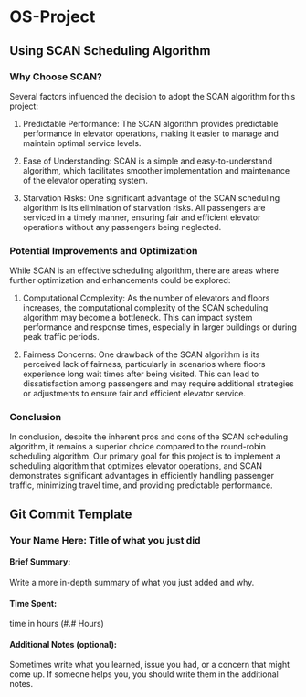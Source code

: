 # OS-Project

## Using SCAN Scheduling Algorithm
### Why Choose SCAN?
Several factors influenced the decision to adopt the SCAN algorithm for this project:

1. Predictable Performance: The SCAN algorithm provides predictable performance in elevator operations, making it easier to manage and maintain optimal service levels.

2. Ease of Understanding: SCAN is a simple and easy-to-understand algorithm, which facilitates smoother implementation and maintenance of the elevator operating system.

3. Starvation Risks: One significant advantage of the SCAN scheduling algorithm is its elimination of starvation risks. All passengers are serviced in a timely manner, ensuring fair and efficient elevator operations without any passengers being neglected.

### Potential Improvements and Optimization
While SCAN is an effective scheduling algorithm, there are areas where further optimization and enhancements could be explored:

1. Computational Complexity: As the number of elevators and floors increases, the computational complexity of the SCAN scheduling algorithm may become a bottleneck. This can impact system performance and response times, especially in larger buildings or during peak traffic periods.
   
3. Fairness Concerns: One drawback of the SCAN algorithm is its perceived lack of fairness, particularly in scenarios where floors experience long wait times after being visited. This can lead to dissatisfaction among passengers and may require additional strategies or adjustments to ensure fair and efficient elevator service.

### Conclusion 
In conclusion, despite the inherent pros and cons of the SCAN scheduling algorithm, it remains a superior choice compared to the round-robin scheduling algorithm. Our primary goal for this project is to implement a scheduling algorithm that optimizes elevator operations, and SCAN demonstrates significant advantages in efficiently handling passenger traffic, minimizing travel time, and providing predictable performance.

## Git Commit Template

### Your Name Here: Title of what you just did

#### Brief Summary:
Write a more in-depth summary of what you just added and why.

#### Time Spent:
time in hours (#.# Hours)

#### Additional Notes (optional):
Sometimes write what you learned, issue you had, or a concern that might come up. If someone helps you, you should write them in the additional notes.